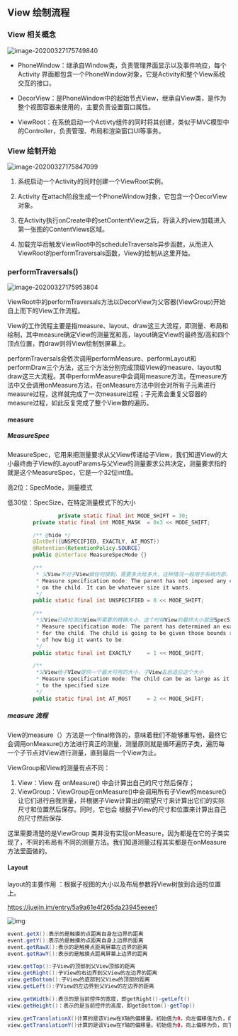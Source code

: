 ## View 绘制流程

### View 相关概念

![image-20200327175749840](assets/android-view-perform/image-20200327175749840.png)

- PhoneWindow：继承自Window类，负责管理界面显示以及事件响应，每个Activity 界面都包含一个PhoneWindow对象，它是Activity和整个View系统交互的接口。

- DecorView：是PhoneWindow中的起始节点View，继承自View类，是作为整个视图容器来使用的，主要负责设置窗口属性。

- ViewRoot：在系统启动一个Activty组件的同时将其创建，类似于MVC模型中的Controller，负责管理、布局和渲染窗口UI等事务。

### View 绘制开始

![image-20200327175847099](assets/android-view-perform/image-20200327175847099.png)

1. 系统启动一个Activity的同时创建一个ViewRoot实例。

2. Activity 在attach阶段生成一个PhoneWindow对象，它包含一个DecorView对象。

3. 在Activity执行onCreate中的setContentView之后，将读入的view加载进入第一张图的ContentViews区域。

4. 加载完毕后触发ViewRoot中的scheduleTraversals异步函数，从而进入ViewRoot的performTraversals函数，View的绘制从这里开始。

### performTraversals()

![image-20200327175953804](assets/android-view-perform/image-20200327175953804.png)

ViewRoot中的performTraversals方法以DecorView为父容器(ViewGroup)开始自上而下的View工作流程。

View的工作流程主要是指measure、layout、draw这三大流程，即测量、布局和绘制，其中measure确定View的测量宽和高，layout确定View的最终宽/高和四个顶点位置，而draw则将View绘制到屏幕上。

performTraversals会依次调用performMeasure、performLayout和performDraw三个方法，这三个方法分别完成顶级View的measure、layout和draw这三大流程。其中performMeasure中会调用measure方法，在measure方法中又会调用onMeasure方法，在onMeasure方法中则会对所有子元素进行measure过程，这样就完成了一次measure过程；子元素会重复父容器的measure过程，如此反复完成了整个View数的遍历。

#### measure

##### MeasureSpec

MeasureSpec，它用来把测量要求从父View传递给子View，我们知道View的大小最终由子View的LayoutParams与父View的测量要求公共决定，测量要求指的 就是这个MeasureSpec，它是一个32位int值。

高2位：SpecMode，测量模式 

低30位：SpecSize，在特定测量模式下的大小

```java
 				private static final int MODE_SHIFT = 30;
        private static final int MODE_MASK  = 0x3 << MODE_SHIFT;

        /** @hide */
        @IntDef({UNSPECIFIED, EXACTLY, AT_MOST})
        @Retention(RetentionPolicy.SOURCE)
        public @interface MeasureSpecMode {}

        /**  
         * 父View不对子View做任何限制，需要多大给多大，这种情况一般用于系统内部，表示一种测量的状态
         * Measure specification mode: The parent has not imposed any constraint
         * on the child. It can be whatever size it wants.
         */
        public static final int UNSPECIFIED = 0 << MODE_SHIFT;

        /**
         *父View已经检测出View所需要的精确大小，这个时候View的最终大小就是SpecSize所指定的值，它对应LayoutParams中的match_parent和具体数值这两种模式
         * Measure specification mode: The parent has determined an exact size
         * for the child. The child is going to be given those bounds regardless
         * of how big it wants to be.
         */
        public static final int EXACTLY     = 1 << MODE_SHIFT;

        /**
         *父View给子VIew提供一个最大可用的大小，子View去自适应这个大小
         * Measure specification mode: The child can be as large as it wants up
         * to the specified size.
         */
        public static final int AT_MOST     = 2 << MODE_SHIFT;
```

##### measure 流程

View的measure（）方法是一个final修饰的，意味着我们不能够重写他，最终它会调用onMeasure()方法进行真正的测量，测量原则就是循环遍历子类，遍历每一个子节点对View进行测量，直到最后一个View为止。

ViewGroup和View的测量有点不同：

1. View：View 在 onMeasure() 中会计算出自己的尺寸然后保存；
2. ViewGroup：ViewGroup在onMeasure()中会调用所有子View的measure()让它们进行自我测量，并根据子View计算出的期望尺寸来计算出它们的实际尺寸和位置然后保存。同时，它也会 根据子View的尺寸和位置来计算出自己的尺寸然后保存.

这里需要清楚的是ViewGroup 类并没有实现onMeasure，因为都是在它的子类实现了，不同的布局有不同的测量方法。我们知道测量过程其实都是在onMeasure方法里面做的。

#### Layout

layout的主要作用 ：根据子视图的大小以及布局参数将View树放到合适的位置上。

https://juejin.im/entry/5a9a61e4f265da23945eeee1



![img](assets/android-view-perform/2922217-b01724b799d440fa.png)

```java
event.getX():表示的是触摸的点距离自身左边界的距离 
event.getY():表示的是触摸的点距离自身上边界的距离
event.getRawX():表示的是触摸点距离屏幕左边界的距离
event.getRawY():表示的是触摸点距离屏幕上边界的距离

view.getTop():子View的顶部到父View顶部的距离
view.getRight():子View的右边界到父View的左边界的距离 
view.getBottom():子View的底部到父View的顶部的距离 
view.getLeft():子View的左边界到父View的左边界的距离

view.getWidth():表示的是当前控件的宽度，即getRight()-getLeft()
view.getHeight()：表示的是当前控件的高度，即getBottom()-getTop() 

view.getTranslationX()计算的是该View在X轴的偏移量。初始值为0，向左偏移值为负，向右偏移值为正。 
view.getTranslationY()计算的是该View在Y轴的偏移量。初始值为0，向上偏移为负，向下偏移为正。 
```









